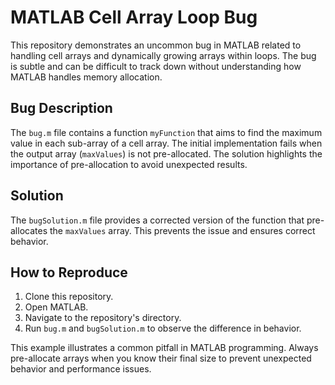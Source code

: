 # MATLAB Cell Array Loop Bug

This repository demonstrates an uncommon bug in MATLAB related to handling cell arrays and dynamically growing arrays within loops.  The bug is subtle and can be difficult to track down without understanding how MATLAB handles memory allocation.

## Bug Description

The `bug.m` file contains a function `myFunction` that aims to find the maximum value in each sub-array of a cell array. The initial implementation fails when the output array (`maxValues`) is not pre-allocated. The solution highlights the importance of pre-allocation to avoid unexpected results.

## Solution

The `bugSolution.m` file provides a corrected version of the function that pre-allocates the `maxValues` array. This prevents the issue and ensures correct behavior.

## How to Reproduce

1.  Clone this repository.
2.  Open MATLAB.
3.  Navigate to the repository's directory.
4.  Run `bug.m` and `bugSolution.m` to observe the difference in behavior.

This example illustrates a common pitfall in MATLAB programming.  Always pre-allocate arrays when you know their final size to prevent unexpected behavior and performance issues.